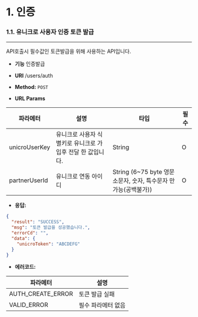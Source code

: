 # 1. 인증

### 1.1. 유니크로 사용자 인증 토큰 발급
----
API호출시 필수값인 토큰발급을 위해 사용하는 API입니다.

* **기능**
  인증발급

* **URI**
  /users/auth

* **Method:**
  `POST`

*  **URL Params**

| 파라메터 | 설명 | 타입 | 필수 |
|--|--|--|--|
| unicroUserKey|유니크로 사용자 식별키로 유니크로 가입후 전달 한 값입니다. | String | O |
| partnerUserId|유니크로 연동 아이디| String (6~75 byte 영문소문자, 숫자, 특수문자 만 가능(공백불가)) | O |
 
* **응답:**
 
```json
{
  "result": "SUCCESS",
  "msg": "토큰 발급을 성공했습니다.",
  "errorCd": "",
  "data": {
    "unicroToken": "ABCDEFG"
  }
}

```

* **에러코드:**

| 파라메터 | 설명 |
|--|--|
| AUTH_CREATE_ERROR | 토큰 발급 실패 |
| VALID_ERROR | 필수 파라메터 없음 |
